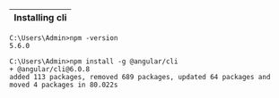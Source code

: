Installing cli | 
------------ | 

    C:\Users\Admin>npm -version
    5.6.0
    
    C:\Users\Admin>npm install -g @angular/cli
    + @angular/cli@6.0.8
    added 113 packages, removed 689 packages, updated 64 packages and moved 4 packages in 80.022s
    
